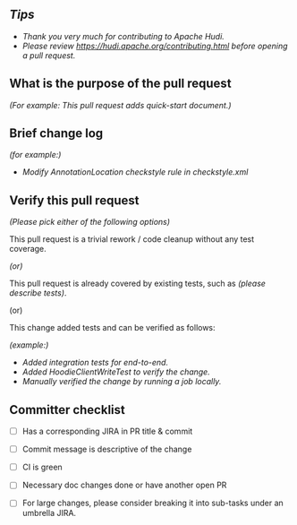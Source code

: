 ## *Tips*
- *Thank you very much for contributing to Apache Hudi.*
- *Please review https://hudi.apache.org/contributing.html before opening a pull request.*

## What is the purpose of the pull request

*(For example: This pull request adds quick-start document.)*

## Brief change log

*(for example:)*
  - *Modify AnnotationLocation checkstyle rule in checkstyle.xml*

## Verify this pull request

*(Please pick either of the following options)*

This pull request is a trivial rework / code cleanup without any test coverage.

*(or)*

This pull request is already covered by existing tests, such as *(please describe tests)*.

(or)

This change added tests and can be verified as follows:

*(example:)*

  - *Added integration tests for end-to-end.*
  - *Added HoodieClientWriteTest to verify the change.*
  - *Manually verified the change by running a job locally.*

## Committer checklist

 - [ ] Has a corresponding JIRA in PR title & commit
 
 - [ ] Commit message is descriptive of the change
 
 - [ ] CI is green

 - [ ] Necessary doc changes done or have another open PR
       
 - [ ] For large changes, please consider breaking it into sub-tasks under an umbrella JIRA.